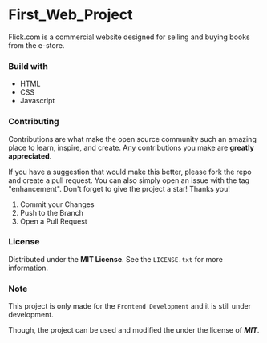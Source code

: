 # First_Web_Project 

Flick.com is a commercial website designed for  selling and buying books from the e-store.  
 

### Build with 

 - HTML
 - CSS
 - Javascript 


### Contributing

Contributions are what make the open source community such an amazing place to learn, inspire, and create. Any contributions you make are **greatly appreciated**.

If you have a suggestion that would make this better, please fork the repo and create a pull request. You can also simply open an issue with the tag "enhancement".
Don't forget to give the project a star! Thanks you!

1. Commit your Changes 
2. Push to the Branch 
3. Open a Pull Request


### License 

Distributed under the **MIT License**. See the `LICENSE.txt` for more information. 

### Note 

This project is only made for the `Frontend Development` and it is still under development. 

Though, the project can be used and modified the under the license of ***MIT***. 
